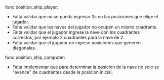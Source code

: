 func position_ship_player:

- Falta validar que no se pueda ingresar 0s en las posiciones que elige el jugador.
- Falta validar que las naves del jugador no ocupen un mismo cuadrante.
- Falta validar que el jugador ingrese la nave con los cuadrantes correctos, por ejemplo 2 cuadrantes para la nave de 2.
- Falta validar que el jugador no ingrese posiciones que generen diagonales.

func position_ship_computer:
- Falta implementar que para determinar la posicion de la nave no solo se "avance" de cuadrantes desde la 
posicion inicial.